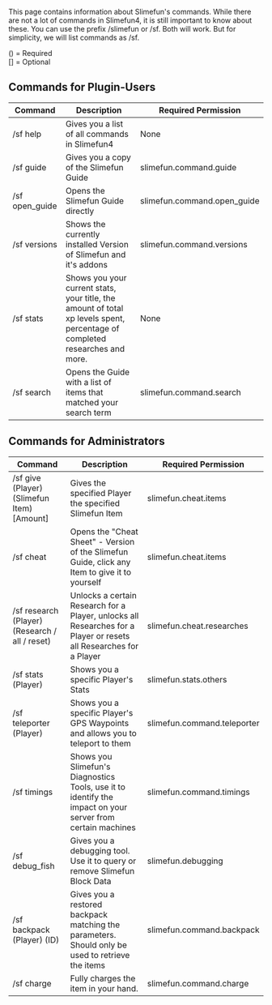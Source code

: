 This page contains information about Slimefun's commands. While there are not a lot of commands in Slimefun4, it is still important to know about these. You can use the prefix /slimefun or /sf. Both will work. But for simplicity, we will list commands as /sf.

() = Required
<br>
[] = Optional

## Commands for Plugin-Users
| Command                  | Description                                                                                                                 | Required Permission         |
| ------------------------ | --------------------------------------------------------------------------------------------------------------------------- | --------------------------- |
| /sf help                 | Gives you a list of all commands in Slimefun4                                                                               | None                        |
| /sf guide                | Gives you a copy of the Slimefun Guide                                                                                      | slimefun.command.guide      |
| /sf open_guide           | Opens the Slimefun Guide directly                                                                                           | slimefun.command.open_guide |
| /sf versions             | Shows the currently installed Version of Slimefun and it's addons                                                           | slimefun.command.versions   |
| /sf stats                | Shows you your current stats, your title, the amount of total xp levels spent, percentage of completed researches and more. | None                        |
| /sf search <search term> | Opens the Guide with a list of items that matched your search term                                                          | slimefun.command.search     |

## Commands for Administrators
| Command                                        | Description                                                                                                        | Required Permission         |
| ---------------------------------------------- | ------------------------------------------------------------------------------------------------------------------ | --------------------------- |
| /sf give (Player) (Slimefun Item) [Amount]     | Gives the specified Player the specified Slimefun Item                                                             | slimefun.cheat.items        |
| /sf cheat                                      | Opens the "Cheat Sheet" - Version of the Slimefun Guide, click any Item to give it to yourself                     | slimefun.cheat.items        |
| /sf research (Player) (Research / all / reset) | Unlocks a certain Research for a Player, unlocks all Researches for a Player or resets all Researches for a Player | slimefun.cheat.researches   |
| /sf stats (Player)                             | Shows you a specific Player's Stats                                                                                | slimefun.stats.others       |
| /sf teleporter (Player)                        | Shows you a specific Player's GPS Waypoints and allows you to teleport to them                                     | slimefun.command.teleporter |
| /sf timings                                    | Shows you Slimefun's Diagnostics Tools, use it to identify the impact on your server from certain machines         | slimefun.command.timings    |
| /sf debug_fish                                 | Gives you a debugging tool. Use it to query or remove Slimefun Block Data                                          | slimefun.debugging          |
| /sf backpack (Player) (ID)                     | Gives you a restored backpack matching the parameters. Should only be used to retrieve the items                   | slimefun.command.backpack   |
| /sf charge                                     | Fully charges the item in your hand.                                                                               | slimefun.command.charge     |
